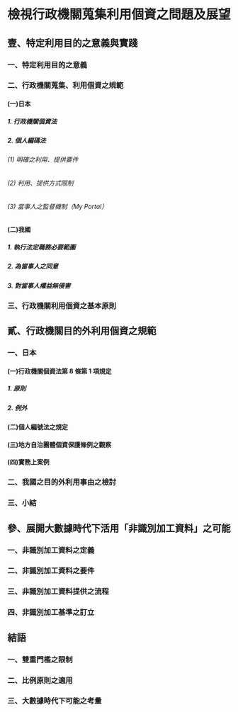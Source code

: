 # 檢視行政機關蒐集利用個資之問題及展望
## 壹、特定利用目的之意義與實踐
### 一、特定利用目的之意義
### 二、行政機關蒐集、利用個資之規範
#### (一)日本
##### 1. 行政機關個資法
##### 2. 個人編碼法
###### (1) 明確之利用、提供要件
###### (2) 利用、提供方式限制
###### (3) 當事人之監督機制（My Portal）
#### (二)我國
##### 1. 執行法定職務必要範圍
##### 2. 為當事人之同意
##### 3. 對當事人權益無侵害
### 三、行政機關利用個資之基本原則
## 貳、行政機關目的外利用個資之規範
### 一、日本
#### (一)行政機關個資法第 8 條第 1 項規定
##### 1. 原則
##### 2. 例外
#### (二)個人編號法之規定
#### (三)地方自治團體個資保護條例之觀察
#### (四)實務上案例
### 二、我國之目的外利用事由之檢討
### 三、小結
## 參、展開大數據時代下活用「非識別加工資料」之可能
### 一、非識別加工資料之定義
### 二、非識別加工資料之要件
### 三、非識別加工資料提供之流程
### 四、非識別加工基準之訂立
## 結語
### 一、雙重門檻之限制
### 二、比例原則之適用
### 三、大數據時代下可能之考量